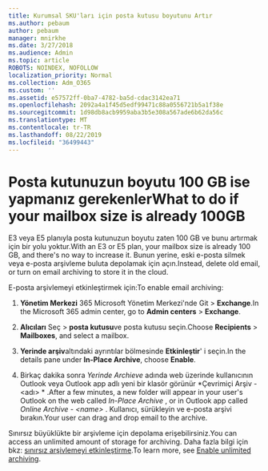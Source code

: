 ```yaml
---
title: Kurumsal SKU'ları için posta kutusu boyutunu Artır
ms.author: pebaum
author: pebaum
manager: mnirkhe
ms.date: 3/27/2018
ms.audience: Admin
ms.topic: article
ROBOTS: NOINDEX, NOFOLLOW
localization_priority: Normal
ms.collection: Adm_O365
ms.custom: ''
ms.assetid: e57572ff-0ba7-4782-ba5d-cdac3142ea71
ms.openlocfilehash: 2092a4a1f45d5edf99471c88a0556721b5a1f38e
ms.sourcegitcommit: 1d98db8acb9959aba3b5e308a567ade6b62da56c
ms.translationtype: MT
ms.contentlocale: tr-TR
ms.lasthandoff: 08/22/2019
ms.locfileid: "36499443"
---
```

# <a name="what-to-do-if-your-mailbox-size-is-already-100gb"></a><span data-ttu-id="7b456-102">Posta kutunuzun boyutu 100 GB ise yapmanız gerekenler</span><span class="sxs-lookup"><span data-stu-id="7b456-102">What to do if your mailbox size is already 100GB</span></span>

<span data-ttu-id="7b456-103">E3 veya E5 planıyla posta kutunuzun boyutu zaten 100 GB ve bunu artırmak için bir yolu yoktur.</span><span class="sxs-lookup"><span data-stu-id="7b456-103">With an E3 or E5 plan, your mailbox size is already 100 GB, and there's no way to increase it.</span></span> <span data-ttu-id="7b456-104">Bunun yerine, eski e-posta silmek veya e-posta arşivleme buluta depolamak için açın.</span><span class="sxs-lookup"><span data-stu-id="7b456-104">Instead, delete old email, or turn on email archiving to store it in the cloud.</span></span> 
  
<span data-ttu-id="7b456-105">E-posta arşivlemeyi etkinleştirmek için:</span><span class="sxs-lookup"><span data-stu-id="7b456-105">To enable email archiving:</span></span>
  
1. <span data-ttu-id="7b456-106">**Yönetim Merkezi** 365 Microsoft Yönetim Merkezi'nde Git \> **Exchange**.</span><span class="sxs-lookup"><span data-stu-id="7b456-106">In the Microsoft 365 admin center, go to **Admin centers** \> **Exchange**.</span></span> 
    
2. <span data-ttu-id="7b456-107">**Alıcıları** Seç \> **posta kutusu**ve posta kutusu seçin.</span><span class="sxs-lookup"><span data-stu-id="7b456-107">Choose **Recipients** \> **Mailboxes**, and select a mailbox.</span></span> 
    
3. <span data-ttu-id="7b456-108">**Yerinde arşiv**altındaki ayrıntılar bölmesinde **Etkinleştir**' i seçin.</span><span class="sxs-lookup"><span data-stu-id="7b456-108">In the details pane under **In-Place Archive**, choose **Enable**.</span></span> 
    
4. <span data-ttu-id="7b456-109">Birkaç dakika sonra *Yerinde Archieve* adında web üzerinde kullanıcının Outlook veya Outlook app adlı yeni bir klasör görünür \*Çevrimiçi Arşiv - \<adı\> \* .</span><span class="sxs-lookup"><span data-stu-id="7b456-109">After a few minutes, a new folder will appear in your user's Outlook on the web called  *In-Place Archive*  , or in Outlook app called  *Online Archive - \<name\>*  .</span></span> <span data-ttu-id="7b456-110">Kullanıcı, sürükleyin ve e-posta arşivi bırakın.</span><span class="sxs-lookup"><span data-stu-id="7b456-110">Your user can drag and drop email to the archive.</span></span> 
    
<span data-ttu-id="7b456-111">Sınırsız büyüklükte bir arşivleme için depolama erişebilirsiniz.</span><span class="sxs-lookup"><span data-stu-id="7b456-111">You can access an unlimited amount of storage for archiving.</span></span> <span data-ttu-id="7b456-112">Daha fazla bilgi için bkz: [sınırsız arşivlemeyi etkinleştirme](https://support.office.com/article/enable-unlimited-archiving-in-office-365-admin-help-e2a789f2-9962-4960-9fd4-a00aa063559e).</span><span class="sxs-lookup"><span data-stu-id="7b456-112">To learn more, see [Enable unlimited archiving](https://support.office.com/article/enable-unlimited-archiving-in-office-365-admin-help-e2a789f2-9962-4960-9fd4-a00aa063559e).</span></span>
  

